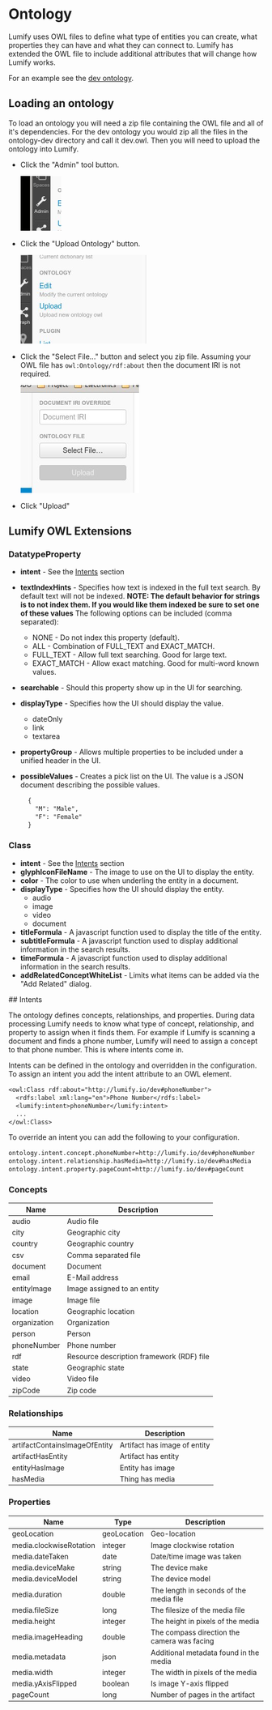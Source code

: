 # Ontology

Lumify uses OWL files to define what type of entities you can create, what properties they can have and what they
can connect to. Lumify has extended the OWL file to include additional attributes that will change how Lumify
works.

For an example see the [dev ontology](../examples/ontology-dev/).

## Loading an ontology

To load an ontology you will need a zip file containing the OWL file and all of it's dependencies. For the dev
ontology you would zip all the files in the ontology-dev directory and call it dev.owl. Then you will need to upload
the ontology into Lumify.

* Click the "Admin" tool button.

  ![Admin Tool](img/admin.jpg)

* Click the "Upload Ontology" button.

  ![Upload Ontology](img/upload-ontology.jpg)

* Click the "Select File..." button and select you zip file. Assuming your OWL file has `owl:Ontology/rdf:about`
  then the document IRI is not required.

  ![Ontology Select File](img/ontology-select-file.jpg)

* Click "Upload"

## Lumify OWL Extensions

### DatatypeProperty

* **intent** - See the [Intents](#intent) section
* **textIndexHints** - Specifies how text is indexed in the full text search. By default text will not be indexed.
  **NOTE: The default behavior for strings is to not index them. If you would like them indexed be sure to set one
  of these values**
  The following options can be included (comma separated):
  * NONE - Do not index this property (default).
  * ALL - Combination of FULL_TEXT and EXACT_MATCH.
  * FULL_TEXT - Allow full text searching. Good for large text.
  * EXACT_MATCH - Allow exact matching. Good for multi-word known values.
* **searchable** - Should this property show up in the UI for searching.
* **displayType** - Specifies how the UI should display the value.
  * dateOnly
  * link
  * textarea
* **propertyGroup** - Allows multiple properties to be included under a unified header in the UI.
* **possibleValues** - Creates a pick list on the UI. The value is a JSON document describing the possible values.

        {
          "M": "Male",
          "F": "Female"
        }

### Class

* **intent** - See the [Intents](#intent) section
* **glyphIconFileName** - The image to use on the UI to display the entity.
* **color** - The color to use when underling the entity in a document.
* **displayType** - Specifies how the UI should display the entity.
  * audio
  * image
  * video
  * document
* **titleFormula** - A javascript function used to display the title of the entity.
* **subtitleFormula** - A javascript function used to display additional information in the search results.
* **timeFormula** - A javascript function used to display additional information in the search results.
* **addRelatedConceptWhiteList** - Limits what items can be added via the "Add Related" dialog.

<a name="intent"/>
## Intents

The ontology defines concepts, relationships, and properties. During data processing Lumify needs to know
 what type of concept, relationship, and property to assign when it finds them. For example if Lumify is scanning a
 document and finds a phone number, Lumify will need to assign a concept to that phone number. This is where
 intents come in.

Intents can be defined in the ontology and overridden in the configuration. To assign an intent you add the
 intent attribute to an OWL element.

    <owl:Class rdf:about="http://lumify.io/dev#phoneNumber">
      <rdfs:label xml:lang="en">Phone Number</rdfs:label>
      <lumify:intent>phoneNumber</lumify:intent>
      ...
    </owl:Class>

To override an intent you can add the following to your configuration.

    ontology.intent.concept.phoneNumber=http://lumify.io/dev#phoneNumber
    ontology.intent.relationship.hasMedia=http://lumify.io/dev#hasMedia
    ontology.intent.property.pageCount=http://lumify.io/dev#pageCount

### Concepts

| Name         | Description                               |
|--------------|-------------------------------------------|
| audio        | Audio file                                |
| city         | Geographic city                           |
| country      | Geographic country                        |
| csv          | Comma separated file                      |
| document     | Document                                  |
| email        | E-Mail address                            |
| entityImage  | Image assigned to an entity               |
| image        | Image file                                |
| location     | Geographic location                       |
| organization | Organization                              |
| person       | Person                                    |
| phoneNumber  | Phone number                              |
| rdf          | Resource description framework (RDF) file |
| state        | Geographic state                          |
| video        | Video file                                |
| zipCode      | Zip code                                  |

### Relationships

| Name                          | Description                          |
|-------------------------------|--------------------------------------|
| artifactContainsImageOfEntity | Artifact has image of entity         |
| artifactHasEntity             | Artifact has entity                  |
| entityHasImage                | Entity has image                     |
| hasMedia                      | Thing has media                      |

### Properties

| Name                    | Type        | Description                                 |
|-------------------------|-------------|---------------------------------------------|
| geoLocation             | geoLocation | Geo-location                                |
| media.clockwiseRotation | integer     | Image clockwise rotation                    |
| media.dateTaken         | date        | Date/time image was taken                   |
| media.deviceMake        | string      | The device make                             |
| media.deviceModel       | string      | The device model                            |
| media.duration          | double      | The length in seconds of the media file     |
| media.fileSize          | long        | The filesize of the media file              |
| media.height            | integer     | The height in pixels of the media           |
| media.imageHeading      | double      | The compass direction the camera was facing |
| media.metadata          | json        | Additional metadata found in the media      |
| media.width             | integer     | The width in pixels of the media            |
| media.yAxisFlipped      | boolean     | Is image Y-axis flipped                     |
| pageCount               | long        | Number of pages in the artifact             |
